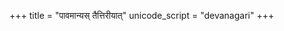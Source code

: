 +++
title = "पावमान्यस् तैत्तिरीयात्"
unicode_script = "devanagari"
+++

<div class="js_include" url="/vedAH_yajuH/taittirIyam/brAhmaNam/vishvAsa-prastutiH/1/4/08/"  newLevelForH1="5" includeTitle="true"> </div>  
